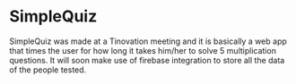 SimpleQuiz
==========

SimpleQuiz was made at a Tinovation meeting and it is basically a web app that times the user for how long it takes him/her to solve 5 multiplication questions. It will soon make use of firebase integration to store all the data of the people tested. 

